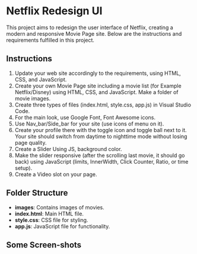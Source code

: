 # Netflix Redesign UI

This project aims to redesign the user interface of Netflix, creating a modern and responsive Movie Page site. Below are the instructions and requirements fulfilled in this project.

## Instructions

1. Update your web site accordingly to the requirements, using HTML, CSS, and JavaScript.
2. Create your own Movie Page site including a movie list (for Example Netflix/Disney) using HTML, CSS, and JavaScript. Make a folder of movie images.
3. Create three types of files (index.html, style.css, app.js) in Visual Studio Code.
4. For the main look, use Google Font, Font Awesome icons.
5. Use Nav_bar/Side_bar for your site (use icons of menu on it).
6. Create your profile there with the toggle icon and toggle ball next to it. Your site should switch from daytime to nighttime mode without losing page quality.
7. Create a Slider Using JS, background color.
8. Make the slider responsive (after the scrolling last movie, it should go back) using JavaScript (limits, InnerWidth, Click Counter, Ratio, or time setup).
9. Create a Video slot on your page.

## Folder Structure

- **images**: Contains images of movies.
- **index.html**: Main HTML file.
- **style.css**: CSS file for styling.
- **app.js**: JavaScript file for functionality.

## Some Screen-shots



